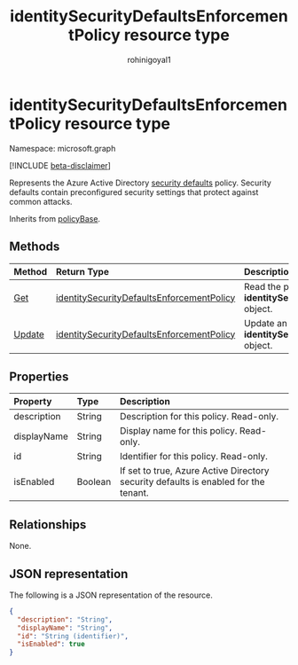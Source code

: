 ﻿---
title: "identitySecurityDefaultsEnforcementPolicy resource type"
description: "Represents the Azure Active Directory security defaults policy. Security defaults contain preconfigured security settings that protect against common attacks."
localization_priority: Normal
author: "rohinigoyal1"
ms.prod: "microsoft-identity-platform"
doc_type: apiPageType
---

# identitySecurityDefaultsEnforcementPolicy resource type

Namespace: microsoft.graph

[!INCLUDE [beta-disclaimer](../../includes/beta-disclaimer.md)]

Represents the Azure Active Directory [security defaults](https://docs.microsoft.com/azure/active-directory/fundamentals/concept-fundamentals-security-defaults) policy. Security defaults contain preconfigured security settings that protect against common attacks.

Inherits from [policyBase](../resources/policybase.md).

## Methods

| Method                                                               | Return Type                                                                               | Description                                                                     |
| :------------------------------------------------------------------- | :---------------------------------------------------------------------------------------- | :------------------------------------------------------------------------------ |
| [Get](../api/identitysecuritydefaultsenforcementpolicy-get.md)       | [identitySecurityDefaultsEnforcementPolicy](identitysecuritydefaultsenforcementpolicy.md) | Read the properties of an **identitySecurityDefaultsEnforcementPolicy** object. |
| [Update](../api/identitysecuritydefaultsenforcementpolicy-update.md) | [identitySecurityDefaultsEnforcementPolicy](identitysecuritydefaultsenforcementpolicy.md) | Update an **identitySecurityDefaultsEnforcementPolicy** object.                 |

## Properties

| Property    | Type    | Description                                                                         |
| :---------- | :------ | :---------------------------------------------------------------------------------- |
| description | String  | Description for this policy. Read-only.                                             |
| displayName | String  | Display name for this policy. Read-only.                                            |
| id          | String  | Identifier for this policy. Read-only.                                              |
| isEnabled   | Boolean | If set to true, Azure Active Directory security defaults is enabled for the tenant. |

## Relationships

None.

## JSON representation

The following is a JSON representation of the resource.

<!-- {
  "blockType": "resource",
  "optionalProperties": [

  ],
  "@odata.type": "microsoft.graph.identitySecurityDefaultsEnforcementPolicy",
  "baseType": "",
  "keyProperty": "id"
}-->

```json
{
  "description": "String",
  "displayName": "String",
  "id": "String (identifier)",
  "isEnabled": true
}
```

<!-- uuid: 16cd6b66-4b1a-43a1-adaf-3a886856ed98
2019-02-04 14:57:30 UTC -->

<!-- {
  "type": "#page.annotation",
  "description": "identitySecurityDefaultsEnforcementPolicy resource",
  "keywords": "",
  "section": "documentation",
  "tocPath": ""
}-->
